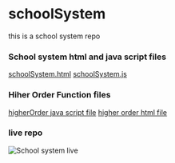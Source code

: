 # schoolSystem

this is a school system repo
### School system html and java script files
[schoolSystem.html](schoolSystem/index.html)
[schoolSystem.js](schoolSystem/app.js)

### Hiher Order Function files
[higherOrder java script file](higherOrderFunction/higherOrderFunction.js)
[higher order html file](higherOrderFunction/higherOrderFunction.html)

### live repo
![School system live]()

